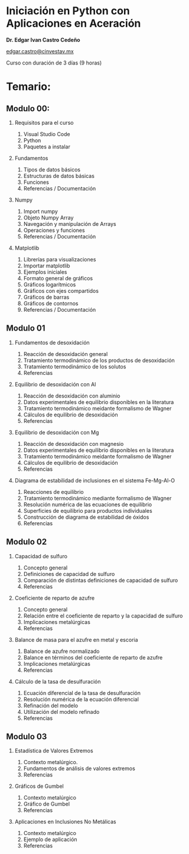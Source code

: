 # Iniciación en Python con Aplicaciones en Aceración

**Dr. Edgar Ivan Castro Cedeño**

[edgar.castro@cinvestav.mx](mailto:edgar.castro@cinvestav.mx)

Curso con duración de 3 días (9 horas)

# Temario:

## Modulo 00:

1. Requisitos para el curso
    1. Visual Studio Code
    2. Python
    3. Paquetes a instalar
   
2. Fundamentos
    1. Tipos de datos básicos
    2. Estructuras de datos básicas
    3. Funciones
    4. Referencias / Documentación
  
3. Numpy
    1. Import numpy
    2. Objeto Numpy Array
    3. Navegación y manipulación de Arrays
    4. Operaciones y funciones
    5. Referencias / Documentación
  

4. Matplotlib
    1. Librerías para visualizaciones
    2. Importar matplotlib
    3. Ejemplos iniciales
    4. Formato general de gráficos
    5. Gráficos logarítmicos
    6. Gráficos con ejes compartidos
    7. Gráficos de barras
    8. Gráficos de contornos
    9. Referencias / Documentación
  
## Modulo 01

1. Fundamentos de desoxidación
    1. Reacción de desoxidación general
    2. Tratamiento termodinámico de los productos de desoxidación
    3. Tratamiento termodinámico de los solutos
    4. Referencias

2. Equilibrio de desoxidación con Al
    1. Reacción de desoxidación con aluminio
    2. Datos experimentales de equilibrio disponibles en la literatura
    3. Tratamiento termodinámico meidante formalismo de Wagner
    4. Cálculos de equilibrio de desoxidación
    5. Referencias

3. Equilibrio de desoxidación con Mg
    1. Reacción de desoxidación con magnesio
    2. Datos experimentales de equilibrio disponibles en la literatura
    3. Tratamiento termodinámico meidante formalismo de Wagner
    4. Cálculos de equilibrio de desoxidación
    5. Referencias
  
4. Diagrama de estabilidad de inclusiones en el sistema Fe-Mg-Al-O
    1. Reacciones de equilibrio
    2. Tratamiento termodinámico mediante formalismo de Wagner
    3. Resolución numérica de las ecuaciones de equilibrio
    4. Superficies de equilibrio para productos individuales
    5. Construcción de diagrama de estabilidad de óxidos
    6. Referencias


## Modulo 02

1. Capacidad de sulfuro
    1. Concepto general
    2. Definiciones de capacidad de sulfuro
    3. Comparación de distintas definiciones de capacidad de sulfuro
    4. Referencias

2. Coeficiente de reparto de azufre
    1. Concepto general
    2. Relación entre el coeficiente de reparto y la capacidad de sulfuro
    3. Implicaciones metalúrgicas
    4. Referencias
  
3. Balance de masa para el azufre en metal y escoria
    1. Balance de azufre normalizado
    2. Balance en términos del coeficiente de reparto de azufre
    3. Implicaciones metalúrgicas
    4. Referencias
  
4. Cálculo de la tasa de desulfuración
    1. Ecuación diferencial de la tasa de desulfuración
    2. Resolución numérica de la ecuación diferencial
    3. Refinación del modelo
    4. Utilización del modelo refinado
    5. Referencias


## Modulo 03

1. Estadística de Valores Extremos
    1. Contexto metalúrgico.
    2. Fundamentos de análisis de valores extremos
    3. Referencias

2. Gráficos de Gumbel
    1. Contexto metalúrgico
    2. Gráfico de Gumbel
    3. Referencias

3. Aplicaciones en Inclusiones No Metálicas
    1. Contexto metalúrgico
    2. Ejemplo de aplicación
    3. Referencias